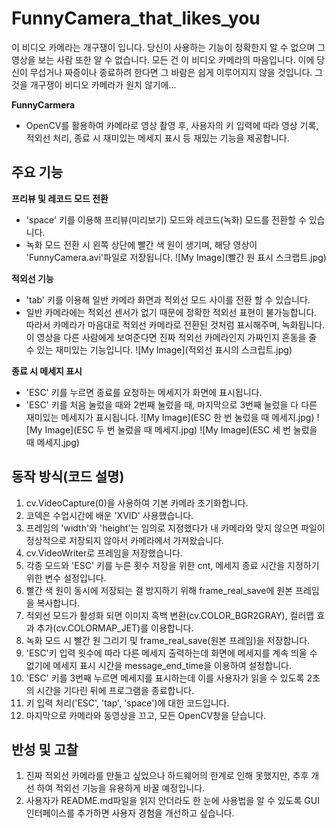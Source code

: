 # FunnyCamera_that_likes_you
이 비디오 카메라는 개구쟁이 입니다. 당신이 사용하는 기능이 정확한지 알 수 없으며 그 영상을 보는 사람 또한 알 수 없습니다. 모든 건 이 비디오 카메라의 마음입니다. 이에 당신이 무섭거나 짜증이나 종료하려 한다면 그 바람은 쉽게 이루어지지 않을 것입니다. 그것을 개구쟁이 비디오 카메라가 원치 않기에...

**FunnyCarmera**
- OpenCV를 활용하여 카메라로 영상 촬영 후, 사용자의 키 입력에 따라 영상 기록, 적외선 처리, 종료 시 재미있는 메세지 표시 등 재밌는 기능을 제공합니다.

## 주요 기능
**프리뷰 및 레코드 모드 전환**
- 'space' 키를 이용해 프리뷰(미리보기) 모드와 레코드(녹화) 모드를 전환할 수 있습니다.
- 녹화 모드 전환 시 왼쪽 상단에 빨간 색 원이 생기며, 해당 영상이 'FunnyCamera.avi'파일로 저장됩니다.
![My Image](빨간 원 표시 스크랩트.jpg)

**적외선 기능**
- 'tab' 키를 이용해 일반 카메라 화면과 적외선 모드 사이를 전환 할 수 있습니다.
- 일반 카메라에는 적외선 센서가 없기 때문에 정확한 적외선 표현이 불가능합니다. 따라서 카메라가 마음대로 적외선 카메라로 전환된 것처럼 표시해주며, 녹화됩니다. 이 영상을 다른 사람에게 보여준다면 진짜 적외선 카메라인지 가짜인지 혼동을 줄 수 있는 재미있는 기능입니다.
![My Image](적외선 표시의 스크립트.jpg)

**종료 시 메세지 표시**
- 'ESC' 키를 누르면 종료를 요청하는 메세지가 화면에 표시됩니다.
- 'ESC' 키를 처음 눌렀을 때와 2번째 눌렀을 때, 마지막으로 3번째 눌렀을 다 다른 재미있는 메세지가 표시됩니다.
![My Image](ESC 한 번 눌렀을 때 메세지.jpg)
![My Image](ESC 두 번 눌렀을 때 메세지.jpg)
![My Image](ESC 세 번 눌렀을 때 메세지.jpg)


## 동작 방식(코드 설명)
1. cv.VideoCapture(0)을 사용하여 기본 카메라 초기화합니다.
2. 코덱은 수업시간에 배운 'XVID' 사용했습니다.
3. 프레임의 'width'와 'height'는 임의로 지정했다가 내 카메라와 맞지 않으면 파일이 정상적으로 저장되지 않아서 카메라에서 가져왔습니다.
4. cv.VideoWriter로 프레임을 저장했습니다.
5. 각종 모드와 'ESC' 키를 누른 횟수 저장을 위한 cnt, 메세지 종료 시간을 지정하기 위한 변수 설정입니다.
6. 빨간 색 원이 동시에 저장되는 걸 방지하기 위해 frame_real_save에 원본 프레임을 복사합니다.
7. 적외선 모드가 활성화 되면 이미지 흑백 변환(cv.COLOR_BGR2GRAY), 컬러맵 효과 추가(cv.COLORMAP_JET)를 이용합니다.
8. 녹화 모드 시 빨간 원 그리기 및 frame_real_save(원본 프레임)을 저장합니다.
9. 'ESC'키 입력 욋수에 따라 다른 메세지 출력하는데 화면에 메세지를 계속 띄울 수 없기에 메세지 표시 시간을 message_end_time을 이용하여 설정합니다.
10. 'ESC' 키를 3번째 누르면 메세지를 표시하는데 이를 사용자가 읽을 수 있도록 2초의 시간을 기다린 뒤에 프로그램을 종료합니다.
11. 키 입력 처리('ESC', 'tap', 'space')에 대한 코드입니다.
12. 마지막으로 카메라와 동영상을 끄고, 모든 OpenCV창을 닫습니다.

## 반성 및 고찰
1. 진짜 적외선 카메라를 만들고 싶었으나 하드웨어의 한계로 인해 못했지만, 추후 개선 하여 적외선 기능을 유용하게 바꿀 예정입니다.
2. 사용자가 README.md파일을 읽지 안더라도 한 눈에 사용법을 알 수 있도록 GUI 인터페이스를 추가하면 사용자 경험을 개선하고 싶습니다.

